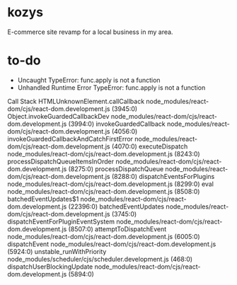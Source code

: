 # kozys

E-commerce site revamp for a local business in my area.

# to-do

- Uncaught TypeError: func.apply is not a function
- Unhandled Runtime Error
  TypeError: func.apply is not a function

Call Stack
HTMLUnknownElement.callCallback
node_modules/react-dom/cjs/react-dom.development.js (3945:0)
Object.invokeGuardedCallbackDev
node_modules/react-dom/cjs/react-dom.development.js (3994:0)
invokeGuardedCallback
node_modules/react-dom/cjs/react-dom.development.js (4056:0)
invokeGuardedCallbackAndCatchFirstError
node_modules/react-dom/cjs/react-dom.development.js (4070:0)
executeDispatch
node_modules/react-dom/cjs/react-dom.development.js (8243:0)
processDispatchQueueItemsInOrder
node_modules/react-dom/cjs/react-dom.development.js (8275:0)
processDispatchQueue
node_modules/react-dom/cjs/react-dom.development.js (8288:0)
dispatchEventsForPlugins
node_modules/react-dom/cjs/react-dom.development.js (8299:0)
eval
node_modules/react-dom/cjs/react-dom.development.js (8508:0)
batchedEventUpdates$1
node_modules/react-dom/cjs/react-dom.development.js (22396:0)
batchedEventUpdates
node_modules/react-dom/cjs/react-dom.development.js (3745:0)
dispatchEventForPluginEventSystem
node_modules/react-dom/cjs/react-dom.development.js (8507:0)
attemptToDispatchEvent
node_modules/react-dom/cjs/react-dom.development.js (6005:0)
dispatchEvent
node_modules/react-dom/cjs/react-dom.development.js (5924:0)
unstable_runWithPriority
node_modules/scheduler/cjs/scheduler.development.js (468:0)
dispatchUserBlockingUpdate
node_modules/react-dom/cjs/react-dom.development.js (5894:0)
